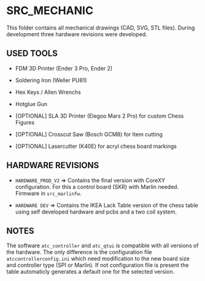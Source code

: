 # SRC_MECHANIC

This folder contains all mechanical drawings (CAD, SVG, STL files). During development three hardware revisions were developed.

## USED TOOLS

* FDM 3D Printer (Ender 3 Pro, Ender 2)
* Soldering Iron (Weller PU81)
* Hex Keys / Allen Wrenchs
* Hotglue Gun


* [OPTIONAL] SLA 3D Printer (Elegoo Mars 2 Pro) for custom Chess Figures 
* [OPTIONAL] Crosscut Saw (Bosch GCM8) for Item cutting
* [OPTIONAL] Lasercutter (K40E) for acryl chess board markings

## HARDWARE REVISIONS

* `HARDWARE_PROD_V2` => Contains the final version with CoreXY configuration. For this a control board (SKR) with Marlin needed. Firmware in `src_marlinfw`. 

* `HARDWARE DEV` => Contains the IKEA Lack Table version of the chess table using self developed hardware and pcbs and a two coil system.


## NOTES

The software `atc_controller` and `atc_qtui` is compatible with all versions of the hardware.
The only difference is the configuration file `atccontrollerconfig.ini` which need modification to the new board size and controller type (SPI or Marlin).
If not configuration file is present the table automaticly generates a default one for the selected version.
